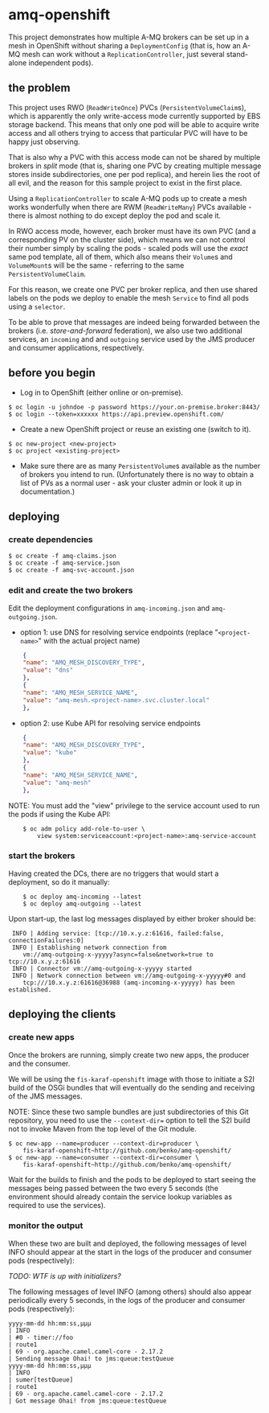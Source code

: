 # amq-openshift

This project demonstrates how multiple A-MQ brokers can be set up in a mesh in
OpenShift without sharing a `DeploymentConfig` (that is, how an A-MQ mesh can
work without a `ReplicationController`, just several stand-alone independent
pods).

## the problem

This project uses RWO (`ReadWriteOnce`) PVCs (`PersistentVolumeClaim`s), which
is apparently the only write-access mode currently supported by EBS storage
backend. This means that only one pod will be able to acquire write access and
all others trying to access that particular PVC will have to be happy just
observing.

That is also why a PVC with this access mode can not be shared by multiple
brokers in *split* mode (that is, sharing one PVC by creating multiple message
stores inside subdirectories, one per pod replica), and herein lies the root of
all evil, and the reason for this sample project to exist in the first place.

Using a `ReplicationController` to scale A-MQ pods up to create a mesh works
wonderfully when there are RWM (`ReadWriteMany`) PVCs available - there is
almost nothing to do except deploy the pod and scale it.

In RWO access mode, however, each broker must have its own PVC (and a
corresponding PV on the cluster side), which means we can not control their
number simply by scaling the pods - scaled pods will use the *exact* same pod
template, all of them, which also means their `Volume`s and `VolumeMount`s will
be the same - referring to the same `PersistentVolumeClaim`.

For this reason, we create one PVC per broker replica, and then use shared
labels on the pods we deploy to enable the mesh `Service` to find all pods
using a `selector`.

To be able to prove that messages are indeed being forwarded between the
brokers (i.e. *store-and-forward* federation), we also use two additional
services, an `incoming` and and `outgoing` service used by the JMS producer and
consumer applications, respectively.

## before you begin

* Log in to OpenShift (either online or on-premise).

```shell
$ oc login -u johndoe -p password https://your.on-premise.broker:8443/
$ oc login --token=xxxxxx https://api.preview.openshift.com/
```

* Create a new OpenShift project or reuse an existing one (switch to it).

```shell
$ oc new-project <new-project>
$ oc project <existing-project>
```

* Make sure there are as many `PersistentVolume`s available as the number of
  brokers you intend to run. (Unfortunately there is no way to obtain a list of
  PVs as a normal user - ask your cluster admin or look it up in
  documentation.)

## deploying

### create dependencies

```shell
$ oc create -f amq-claims.json
$ oc create -f amq-service.json
$ oc create -f amq-svc-account.json
```

### edit and create the two brokers

Edit the deployment configurations in `amq-incoming.json` and `amq-outgoing.json`.

* option 1: use DNS for resolving service endpoints
    (replace "`<project-name>`" with the actual project name)

```json
    {
	"name": "AMQ_MESH_DISCOVERY_TYPE",
	"value": "dns"
    },
    {
	"name": "AMQ_MESH_SERVICE_NAME",
	"value": "amq-mesh.<project-name>.svc.cluster.local"
    },
```

* option 2: use Kube API for resolving service endpoints

```json
    {
	"name": "AMQ_MESH_DISCOVERY_TYPE",
	"value": "kube"
    },
    {
	"name": "AMQ_MESH_SERVICE_NAME",
	"value": "amq-mesh"
    },
```

NOTE: You must add the "view" privilege to the service account used to run
  the pods if using the Kube API:

```shell
    $ oc adm policy add-role-to-user \
	    view system:serviceaccount:<project-name>:amq-service-account
```

### start the brokers

Having created the DCs, there are no triggers that would start a deployment, so
do it manually:

```shell
    $ oc deploy amq-incoming --latest
    $ oc deploy amq-outgoing --latest
```

Upon start-up, the last log messages displayed by either broker should be:

```
 INFO | Adding service: [tcp://10.x.y.z:61616, failed:false, connectionFailures:0]
 INFO | Establishing network connection from
	vm://amq-outgoing-x-yyyyy?async=false&network=true to tcp://10.x.y.z:61616
 INFO | Connector vm://amq-outgoing-x-yyyyy started
 INFO | Network connection between vm://amq-outgoing-x-yyyyy#0 and
	tcp:///10.x.y.z:61616@36988 (amq-incoming-x-yyyyy) has been established.
```

## deploying the clients

### create new apps

Once the brokers are running, simply create two new apps, the producer and the
consumer.

We will be using the `fis-karaf-openshift` image with those to initiate a S2I
build of the OSGi bundles that will eventually do the sending and receiving of
the JMS messages.

NOTE: Since these two sample bundles are just subdirectories of this Git
repository, you need to use the `--context-dir=` option to tell the S2I build
not to invoke Maven from the top level of the Git module.

```shell
$ oc new-app --name=producer --context-dir=producer \
	fis-karaf-openshift~http://github.com/benko/amq-openshift/
$ oc new-app --name=consumer --context-dir=consumer \
	fis-karaf-openshift~http://github.com/benko/amq-openshift/
```

Wait for the builds to finish and the pods to be deployed to start seeing the
messages being passed between the two every 5 seconds (the environment should
already contain the service lookup variables as required to use the services).

### monitor the output

When these two are built and deployed, the following messages of level INFO
should appear at the start in the logs of the producer and consumer pods
(respectively):

*TODO: WTF is up with initializers?*

The following messages of level INFO (among others) should also appear
periodically every 5 seconds, in the logs of the producer and consumer pods
(respectively):

```
yyyy-mm-dd hh:mm:ss,µµµ
| INFO 
| #0 - timer://foo
| route1
| 69 - org.apache.camel.camel-core - 2.17.2
| Sending message Ohai! to jms:queue:testQueue
yyyy-mm-dd hh:mm:ss,µµµ
| INFO
| sumer[testQueue]
| route1
| 69 - org.apache.camel.camel-core - 2.17.2
| Got message Ohai! from jms:queue:testQueue
```
